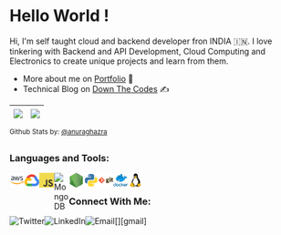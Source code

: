 # Hello World !

Hi, I'm self taught cloud and backend developer fron INDIA 🇮🇳. I love tinkering with Backend and API Development, Cloud Computing and Electronics to create unique projects and learn from them.

- More about me on [Portfolio][portfolio] 📃
- Technical Blog on [Down The Codes][downthecodes] ✍

| <a href="https://github.com/darkpanda08"><img align="center" src="https://github-stats-for-readme.vercel.app/api?username=darkpanda08&show_icons=true&include_all_commits=true&hide_border=true&count_private=true" /> </a> | <a href="https://github.com/darkpanda08"><img align="center" src="https://github-stats-for-readme.vercel.app/api/top-langs/?username=darkpanda08&hide=css,scss,handlebars&langs_count=7&hide_border=true&layout=compact" /> </a>|
| ------------- | ------------- |

<sup>Github Stats by: [@anuraghazra][github-stats]</sup>

<!-- Websites -->
[portfolio]: https://vineetranjan.dev
[twitter]: https://www.twitter.com/vineetranjan08
[downthecodes]: https://downthe.codes
[linkedin]: https://www.linkedin.com/in/vineetranjan08
[github]: https://www.github.com/darkpanda08
[github-stats]: https://github.com/anuraghazra/github-readme-stats


### Languages and Tools:

[<img align="left" alt="Amazon Web Services" width="26px" src="https://raw.githubusercontent.com/github/explore/master/topics/aws/aws.png" />](https://aws.amazon.com)
[<img align="left" alt="Google Cloud Platform" width="26px" src="https://raw.githubusercontent.com/github/explore/master/topics/google-cloud/google-cloud.png" />](https://cloud.google.com)
[<img align="left" alt="JavaScript" width="26px" src="https://raw.githubusercontent.com/github/explore/master/topics/javascript/javascript.png" />](https://www.google.com/search?&q=JavaScript)
[<img align="left" alt="MongoDB" width="26px" src="https://cdn.icon-icons.com/icons2/2415/PNG/512/mongodb_plain_wordmark_logo_icon_146423.png" />](https://www.mongodb.com)
[<img align="left" alt="Node.js" width="26px" src="https://raw.githubusercontent.com/github/explore/main/topics/nodejs/nodejs.png" />](https://nodejs.org/en/)
[<img align="left" alt="Python" width="26px" src="https://raw.githubusercontent.com/PKief/vscode-material-icon-theme/master/icons/python.svg" />](https://www.python.org)
[<img align="left" alt="Git" width="26px" src="https://raw.githubusercontent.com/github/explore/main/topics/git/git.png" />](https://git-scm.com/)
[<img align="left" alt="Docker" width="26px" src="https://raw.githubusercontent.com/github/explore/main/topics/docker/docker.png" />](https://www.docker.com/)
[<img align="left" alt="Linux" width="26px" src="https://raw.githubusercontent.com/github/explore/main/topics/linux/linux.png" />](https://www.google.com/search?&q=Linux)

<br />

### Connect With Me:

[<img align="left" alt="Twitter" src="https://img.shields.io/badge/-Twitter-00acee?style=flat-square&logo=Twitter&logoColor=white" />][twitter]
[<img align="left" alt="LinkedIn" src="https://img.shields.io/badge/-LinkedIn-0e76a8?style=flat-square&logo=Linkedin&logoColor=white" />][linkedin]
[<img align="left" alt="Email" src="https://img.shields.io/badge/-Gmail-EA4335?style=flat-square&logo=Gmail&logoColor=white" />][gmail]

<br />
